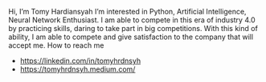 Hi, I’m Tomy Hardiansyah
I’m interested in Python, Artificial Intelligence, Neural Network Enthusiast.
I am able to compete in this era of industry 4.0 by practicing skills, daring to take part in big competitions. With this kind of ability, I am able to compete and give satisfaction to the company that will accept me.
How to reach me 
  - https://linkedin.com/in/tomyhrdnsyh
  - https://tomyhrdnsyh.medium.com/
 

<!---
tomyhrdnsyh/tomyhrdnsyh is a ✨ special ✨ repository because its `README.md` (this file) appears on your GitHub profile.
You can click the Preview link to take a look at your changes.
--->
